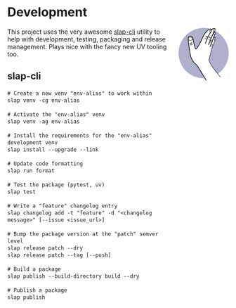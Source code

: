 # Development

<img src="https://github.com/NiklasRosenstein/slap/raw/develop/.github/assets/logo.svg" style="height: 120px; float: right; margin-left: 24px; margin-bottom: 24px">

This project uses the very awesome [slap-cli](https://niklasrosenstein.github.io/slap/) utility to help with 
development, testing, packaging and release management.  Plays nice with the fancy new UV tooling too. 

## slap-cli
```shell
# Create a new venv "env-alias" to work within
slap venv -cg env-alias

# Activate the "env-alias" venv
slap venv -ag env-alias

# Install the requirements for the "env-alias" development venv
slap install --upgrade --link

# Update code formatting
slap run format

# Test the package (pytest, uv)
slap test

# Write a "feature" changelog entry
slap changelog add -t "feature" -d "<changelog message>" [--issue <issue_url>]

# Bump the package version at the "patch" semver level
slap release patch --dry
slap release patch --tag [--push]

# Build a package
slap publish --build-directory build --dry

# Publish a package
slap publish
```
